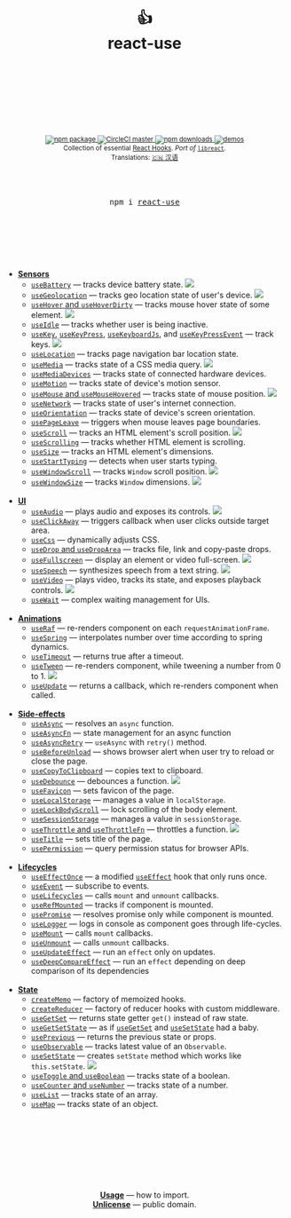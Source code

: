 <div align="center">
  <h1>
    <br/>
    <br/>
    👍
    <br />
    react-use
    <br />
    <br />
    <br />
    <br />
  </h1>
  <sup>
    <br />
    <br />
    <a href="https://www.npmjs.com/package/react-use">
      <img src="https://img.shields.io/npm/v/react-use.svg" alt="npm package" />
    </a>
    <a href="https://circleci.com/gh/streamich/react-use">
      <img src="https://img.shields.io/circleci/project/github/streamich/react-use/master.svg" alt="CircleCI master" />
    </a>
    <a href="https://www.npmjs.com/package/react-use">
      <img src="https://img.shields.io/npm/dm/react-use.svg" alt="npm downloads" />
    </a>
    <a href="http://streamich.github.io/react-use">
      <img src="https://img.shields.io/badge/demos-🚀-yellow.svg" alt="demos" />
    </a>
    <br />
    Collection of essential <a href="https://reactjs.org/docs/hooks-intro.html">React Hooks</a>.</em>
    <em>Port of</em> <a href="https://github.com/streamich/libreact"><code>libreact</code></a>.
    <br />
    Translations: <a href="https://github.com/zenghongtu/react-use-chinese/blob/master/README.md">🇨🇳 汉语</a>
  </sup>
  <br />
  <br />
  <br />
  <br />
  <pre>npm i <a href="https://www.npmjs.com/package/react-use">react-use</a></pre>
  <br />
  <br />
  <br />
  <br />
  <br />
</div>

- [**Sensors**](./docs/Sensors.md)
  - [`useBattery`](./docs/useBattery.md) &mdash; tracks device battery state. [![][img-demo]](https://codesandbox.io/s/qlvn662zww)
  - [`useGeolocation`](./docs/useGeolocation.md) &mdash; tracks geo location state of user's device. [![][img-demo]](https://streamich.github.io/react-use/?path=/story/sensors-usegeolocation--demo)
  - [`useHover` and `useHoverDirty`](./docs/useHover.md) &mdash; tracks mouse hover state of some element. [![][img-demo]](https://codesandbox.io/s/zpn583rvx)
  - [`useIdle`](./docs/useIdle.md) &mdash; tracks whether user is being inactive.
  - [`useKey`](./docs/useKey.md), [`useKeyPress`](./docs/useKeyPress.md), [`useKeyboardJs`](./docs/useKeyboardJs.md), and [`useKeyPressEvent`](./docs/useKeyPressEvent.md) &mdash; track keys. [![][img-demo]](https://streamich.github.io/react-use/?path=/story/sensors-usekeypressevent--demo)
  - [`useLocation`](./docs/useLocation.md) &mdash; tracks page navigation bar location state.
  - [`useMedia`](./docs/useMedia.md) &mdash; tracks state of a CSS media query. [![][img-demo]](https://streamich.github.io/react-use/?path=/story/sensors-usemedia--demo)
  - [`useMediaDevices`](./docs/useMediaDevices.md) &mdash; tracks state of connected hardware devices.
  - [`useMotion`](./docs/useMotion.md) &mdash; tracks state of device's motion sensor.
  - [`useMouse` and `useMouseHovered`](./docs/useMouse.md) &mdash; tracks state of mouse position. [![][img-demo]](https://streamich.github.io/react-use/?path=/story/sensors-usemouse--docs)
  - [`useNetwork`](./docs/useNetwork.md) &mdash; tracks state of user's internet connection.
  - [`useOrientation`](./docs/useOrientation.md) &mdash; tracks state of device's screen orientation.
  - [`usePageLeave`](./docs/usePageLeave.md) &mdash; triggers when mouse leaves page boundaries.
  - [`useScroll`](./docs/useScroll.md) &mdash; tracks an HTML element's scroll position. [![][img-demo]](https://streamich.github.io/react-use/?path=/story/sensors-usescroll--docs)
  - [`useScrolling`](./docs/useScrolling.md) &mdash; tracks whether HTML element is scrolling.
  - [`useSize`](./docs/useSize.md) &mdash; tracks an HTML element's dimensions.
  - [`useStartTyping`](./docs/useStartTyping.md) &mdash; detects when user starts typing.
  - [`useWindowScroll`](./docs/useWindowScroll.md) &mdash; tracks `Window` scroll position. [![][img-demo]](https://streamich.github.io/react-use/?path=/story/sensors-usewindowscroll--docs)
  - [`useWindowSize`](./docs/useWindowSize.md) &mdash; tracks `Window` dimensions. [![][img-demo]](https://codesandbox.io/s/m7ln22668)
    <br/>
    <br/>
- [**UI**](./docs/UI.md)
  - [`useAudio`](./docs/useAudio.md) &mdash; plays audio and exposes its controls. [![][img-demo]](https://codesandbox.io/s/2o4lo6rqy)
  - [`useClickAway`](./docs/useClickAway.md) &mdash; triggers callback when user clicks outside target area.
  - [`useCss`](./docs/useCss.md) &mdash; dynamically adjusts CSS.
  - [`useDrop` and `useDropArea`](./docs/useDrop.md) &mdash; tracks file, link and copy-paste drops.
  - [`useFullscreen`](./docs/useFullscreen.md) &mdash; display an element or video full-screen. [![][img-demo]](https://streamich.github.io/react-use/?path=/story/ui-usefullscreen--demo)
  - [`useSpeech`](./docs/useSpeech.md) &mdash; synthesizes speech from a text string. [![][img-demo]](https://codesandbox.io/s/n090mqz69m)
  - [`useVideo`](./docs/useVideo.md) &mdash; plays video, tracks its state, and exposes playback controls. [![][img-demo]](https://streamich.github.io/react-use/?path=/story/ui-usevideo--demo)
  - [`useWait`](./docs/useWait.md) &mdash; complex waiting management for UIs.
    <br/>
    <br/>
- [**Animations**](./docs/Animations.md)
  - [`useRaf`](./docs/useRaf.md) &mdash; re-renders component on each `requestAnimationFrame`.
  - [`useSpring`](./docs/useSpring.md) &mdash; interpolates number over time according to spring dynamics.
  - [`useTimeout`](./docs/useTimeout.md) &mdash; returns true after a timeout.
  - [`useTween`](./docs/useTween.md) &mdash; re-renders component, while tweening a number from 0 to 1. [![][img-demo]](https://codesandbox.io/s/52990wwzyl)
  - [`useUpdate`](./docs/useUpdate.md) &mdash; returns a callback, which re-renders component when called.
    <br/>
    <br/>
- [**Side-effects**](./docs/Side-effects.md)
  - [`useAsync`](./docs/useAsync.md) &mdash; resolves an `async` function.
  - [`useAsyncFn`](./docs/useAsyncFn.md) &mdash; state management for an async function
  - [`useAsyncRetry`](./docs/useAsyncRetry.md) &mdash; `useAsync` with `retry()` method.
  - [`useBeforeUnload`](./docs/useBeforeUnload.md) &mdash; shows browser alert when user try to reload or close the page.
  - [`useCopyToClipboard`](./docs/useCopyToClipboard.md) &mdash; copies text to clipboard.
  - [`useDebounce`](./docs/useDebounce.md) &mdash; debounces a function. [![][img-demo]](https://streamich.github.io/react-use/?path=/story/side-effects-usedebounce--demo)
  - [`useFavicon`](./docs/useFavicon.md) &mdash; sets favicon of the page.
  - [`useLocalStorage`](./docs/useLocalStorage.md) &mdash; manages a value in `localStorage`.
  - [`useLockBodyScroll`](./docs/useLockBodyScroll.md) &mdash; lock scrolling of the body element.
  - [`useSessionStorage`](./docs/useSessionStorage.md) &mdash; manages a value in `sessionStorage`.
  - [`useThrottle` and `useThrottleFn`](./docs/useThrottle.md) &mdash; throttles a function. [![][img-demo]](https://streamich.github.io/react-use/?path=/story/side-effects-usethrottle--demo)
  - [`useTitle`](./docs/useTitle.md) &mdash; sets title of the page.
  - [`usePermission`](./docs/usePermission.md) &mdash; query permission status for browser APIs.
    <br/>
    <br/>
- [**Lifecycles**](./docs/Lifecycles.md)
  - [`useEffectOnce`](./docs/useEffectOnce.md) &mdash; a modified [`useEffect`](https://reactjs.org/docs/hooks-reference.html#useeffect) hook that only runs once.
  - [`useEvent`](./docs/useEvent.md) &mdash; subscribe to events.
  - [`useLifecycles`](./docs/useLifecycles.md) &mdash; calls `mount` and `unmount` callbacks.
  - [`useRefMounted`](./docs/useRefMounted.md) &mdash; tracks if component is mounted.
  - [`usePromise`](./docs/usePromise.md) &mdash; resolves promise only while component is mounted.
  - [`useLogger`](./docs/useLogger.md) &mdash; logs in console as component goes through life-cycles.
  - [`useMount`](./docs/useMount.md) &mdash; calls `mount` callbacks.
  - [`useUnmount`](./docs/useUnmount.md) &mdash; calls `unmount` callbacks.
  - [`useUpdateEffect`](./docs/useUpdateEffect.md) &mdash; run an `effect` only on updates.
  - [`useDeepCompareEffect`](./docs/useDeepCompareEffect.md) &mdash; run an `effect` depending on deep comparison of its dependencies
    <br/>
    <br/>
- [**State**](./docs/State.md)
  - [`createMemo`](./docs/createMemo.md) &mdash; factory of memoized hooks.
  - [`createReducer`](./docs/createReducer.md) &mdash; factory of reducer hooks with custom middleware.
  - [`useGetSet`](./docs/useGetSet.md) &mdash; returns state getter `get()` instead of raw state.
  - [`useGetSetState`](./docs/useGetSetState.md) &mdash; as if [`useGetSet`](./docs/useGetSet.md) and [`useSetState`](./docs/useSetState.md) had a baby.
  - [`usePrevious`](./docs/usePrevious.md) &mdash; returns the previous state or props.
  - [`useObservable`](./docs/useObservable.md) &mdash; tracks latest value of an `Observable`.
  - [`useSetState`](./docs/useSetState.md) &mdash; creates `setState` method which works like `this.setState`. [![][img-demo]](https://codesandbox.io/s/n75zqn1xp0)
  - [`useToggle` and `useBoolean`](./docs/useToggle.md) &mdash; tracks state of a boolean.
  - [`useCounter` and `useNumber`](./docs/useCounter.md) &mdash; tracks state of a number.
  - [`useList`](./docs/useList.md) &mdash; tracks state of an array.
  - [`useMap`](./docs/useMap.md) &mdash; tracks state of an object.


<br />
<br />
<br />
<br />
<br />
<br />
<br />

<p align="center">
  <a href="./docs/Usage.md"><strong>Usage</strong></a> &mdash; how to import.
  <br />
  <a href="./LICENSE"><strong>Unlicense</strong></a> &mdash; public domain.
</p>

<br />
<br />
<br />
<br />
<br />

[img-demo]: https://img.shields.io/badge/demo-%20%20%20%F0%9F%9A%80-green.svg
